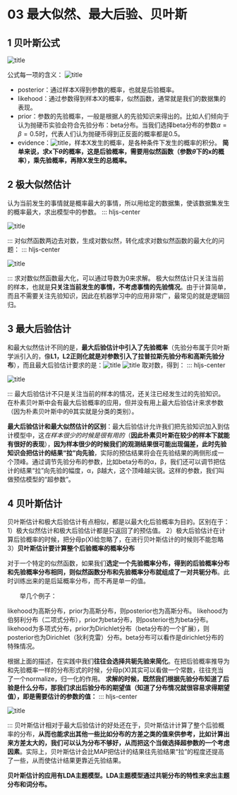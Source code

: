 # 03 最大似然、最大后验、贝叶斯
## 1 贝叶斯公式
![title](https://i.loli.net/2019/03/28/5c9c764579ce1.png)

公式每一项的含义：
![title](https://i.loli.net/2019/03/28/5c9c769658e39.png)

+ posterior：通过样本X得到参数的概率，也就是后验概率。
+ likehood：通过参数得到样本X的概率，似然函数，通常就是我们的数据集的表现。
+ prior：参数的先验概率，一般是根据人的先验知识来得出的。比如人们倾向于认为抛硬币实验会符合先验分布：beta分布。当我们选择beta分布的参数$\alpha=\beta=0.5$时，代表人们认为抛硬币得到正反面的概率都是0.5。
+ evidence：![title](https://i.loli.net/2019/03/28/5c9c77ca7c29e.png)，样本X发生的概率，是各种条件下发生的概率的积分。
**简单来说，求x下$\theta$的概率，这是后验概率，需要用似然函数（参数$\theta$下的x的概率），乘先验概率，再除X发生的总概率。**

## 2 极大似然估计
认为当前发生的事情就是概率最大的事情，所以用给定的数据集，使该数据集发生的概率最大，求出模型中的参数。
::: hljs-center

![title](https://i.loli.net/2019/03/28/5c9c9dfdd0b21.png)

:::
对似然函数两边去对数，生成对数似然，转化成求对数似然函数的最大化的问题：
::: hljs-center

![title](https://i.loli.net/2019/03/28/5c9c9e89dde99.png)

:::
求对数似然函数最大化，可以通过导数为0来求解。
极大似然估计只关注当前的样本，也就是**只关注当前发生的事情，不考虑事情的先验情况**。由于计算简单，而且不需要关注先验知识，因此在机器学习中的应用非常广，最常见的就是逻辑回归。

## 3 最大后验估计
和最大似然估计不同的是，**最大后验估计中引入了先验概率**（先验分布属于贝叶斯学派引入的，像**L1，L2正则化就是对参数引入了拉普拉斯先验分布和高斯先验分布**），而且最大后验估计要求的是：![title](https://i.loli.net/2019/03/28/5c9c9f698add7.png)
![title](https://i.loli.net/2019/03/28/5c9c9f9289204.png)
取对数，得到：
::: hljs-center

![title](https://i.loli.net/2019/03/28/5c9c9fab72b2e.png)

:::
最大后验估计不只是关注当前的样本的情况，还关注已经发生过的先验知识。在朴素贝叶斯中会有最大后验概率的应用，但并没有用上最大后验估计来求参数（因为朴素贝叶斯中的θ其实就是分类的类别）。

**最大后验估计和最大似然估计的区别**：最大后验估计允许我们把先验知识加入到估计模型中，这*在样本很少的时候是很有用的*（**因此朴素贝叶斯在较少的样本下就能有很好的表现**），**因为样本很少的时候我们的观测结果很可能出现偏差，此时先验知识会把估计的结果“拉”向先验**，实际的预估结果将会在先验结果的两侧形成一个顶峰。通过调节先验分布的参数，比如beta分布的α，β，我们还可以调节把估计的结果“拉”向先验的幅度，α，β越大，这个顶峰越尖锐。这样的参数，我们叫做预估模型的“超参数”。

## 4 贝叶斯估计
贝叶斯估计和极大后验估计有点相似，都是以最大化后验概率为目的。区别在于：
1）极大似然估计和极大后验估计都是只返回了的预估值。
2）极大后验估计在计算后验概率的时候，把分母p(X)给忽略了，在进行贝叶斯估计的时候则不能忽略
3）**贝叶斯估计要计算整个后验概率的概率分布**

对于一个特定的似然函数，如果我们**选定一个先验概率分布，得到的后验概率分布和先验概率分布相同，则似然函数分布和先验概率分布就组成了一对共轭分布**。此时训练出来的是后延概率分布，而不再是单一的值。

　　举几个例子：

likehood为高斯分布，prior为高斯分布，则posterior也为高斯分布。
likehood为伯努利分布（二项式分布），prior为beta分布，则posterior也为beta分布。
likehood为多项式分布，prior为Dirichlet分布（beta分布的一个扩展），则posterior也为Dirichlet（狄利克雷）分布。beta分布可以看作是dirichlet分布的特殊情况。

根据上面的描述，在实践中我们**往往会选择共轭先验来简化**。在把后验概率推导为和先验概率一样的分布形式的时候，分母p(X)其实可以看做一个常数，往往充当了一个normalize，归一化的作用。
**求解的时候，既然我们根据先验分布知道了后验是什么分布，那我们求出后验分布的期望值（知道了分布情况就很容易求得期望值），即是需要估计的参数的值：**
::: hljs-center

![title](https://i.loli.net/2019/03/28/5c9ca8bf7d875.png)

:::
贝叶斯估计相对于最大后验估计的好处还在于，贝叶斯估计计算了整个后验概率的分布，**从而也能求出其他一些比如分布的方差之类的值来供参考，比如计算出来方差太大的，我们可以认为分布不够好，从而把这个当做选择超参数的一个考虑因素**。实际上，贝叶斯估计会比MAP把估计的结果往先验结果“拉”的程度还提高了一些，从而使估计结果更靠近先验结果。

**贝叶斯估计的应用有LDA主题模型。LDA主题模型通过共轭分布的特性来求出主题分布和词分布。**





